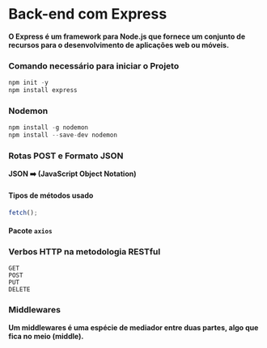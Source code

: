 # Back-end com Express

**O Express é um framework para Node.js que fornece um conjunto de recursos para o desenvolvimento de aplicações web ou móveis.**

### Comando necessário para iniciar o Projeto

```js
npm init -y
npm install express
```



### Nodemon

```js
npm install -g nodemon
npm install --save-dev nodemon
```



### Rotas POST e Formato JSON

**JSON :arrow_right: (JavaScript Object Notation)**



#### Tipos de métodos usado

```js
fetch();
```

#### Pacote <code>axios</code>



### Verbos HTTP na metodologia RESTful

```http
GET
POST
PUT
DELETE
```



### Middlewares

**Um middlewares é uma espécie de mediador entre duas partes, algo que fica no meio (middle).**
